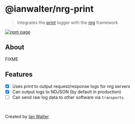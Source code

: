 # @ianwalter/nrg-print
> Integrates the [print][printUrl] logger with the [nrg][nrgUrl] framework

[![npm page][npmImage]][npmUrl]

## About

FIXME

## Features

- [x] Uses print to output request/response logs for nrg servers
- [x] Can output logs to NDJSON (by default in production)
- [ ] Can send raw log data to other software via `transports`

&nbsp;

Created by [Ian Walter](https://ianwalter.dev)

[printUrl]: https://github.com/ianwalter/print
[nrgUrl]: https://github.com/ianwalter/nrg
[npmImage]: https://img.shields.io/npm/v/@ianwalter/nrg-print.svg
[npmUrl]: https://www.npmjs.com/package/@ianwalter/nrg-print
